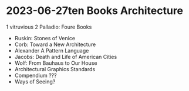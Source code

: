 # 2023-06-27ten Books Architecture


1 vitruvious
2 Palladio: Foure Books
* Ruskin: Stones of Venice
* Corb: Toward a New Architecture
* Alexander A Pattern Language
* Jacobs: Death and Life of American Cities
* Wolf: From Bauhaus to Our House
* Architectural Graphics Standards
* Compendium ???
* Ways of Seeing?
